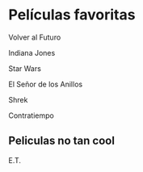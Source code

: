 # Películas favoritas

Volver al Futuro

Indiana Jones

Star Wars

El Señor de los Anillos

Shrek

Contratiempo

## Peliculas no tan cool

E.T.
